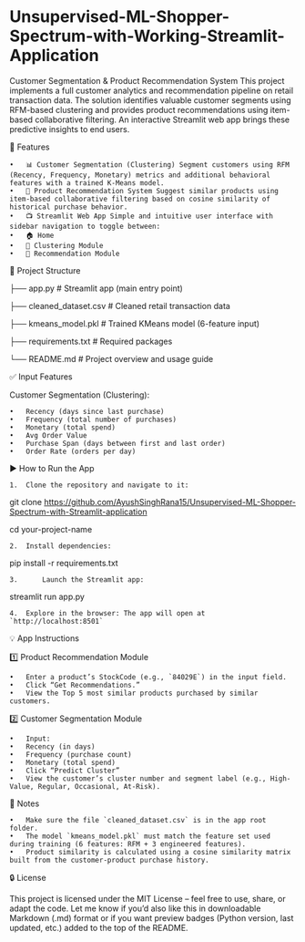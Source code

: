 # Unsupervised-ML-Shopper-Spectrum-with-Working-Streamlit-Application


Customer Segmentation & Product Recommendation System
This project implements a full customer analytics and recommendation pipeline on retail transaction data. The solution identifies valuable customer segments using RFM-based clustering and provides product recommendations using item-based collaborative filtering. An interactive Streamlit web app brings these predictive insights to end users.


🚀 Features


	•	📊 Customer Segmentation (Clustering) Segment customers using RFM (Recency, Frequency, Monetary) metrics and additional behavioral features with a trained K-Means model.
	•	🔁 Product Recommendation System Suggest similar products using item-based collaborative filtering based on cosine similarity of historical purchase behavior.
	•	📺 Streamlit Web App Simple and intuitive user interface with sidebar navigation to toggle between:
	•	🏠 Home
	•	👥 Clustering Module
	•	🔗 Recommendation Module

 
📁 Project Structure


├── app.py                 # Streamlit app (main entry point)


├── cleaned_dataset.csv    # Cleaned retail transaction data


├── kmeans_model.pkl       # Trained KMeans model (6-feature input)


├── requirements.txt       # Required packages


└── README.md              # Project overview and usage guide


✅ Input Features


Customer Segmentation (Clustering):


	•	Recency (days since last purchase)
	•	Frequency (total number of purchases)
	•	Monetary (total spend)
	•	Avg Order Value
	•	Purchase Span (days between first and last order)
	•	Order Rate (orders per day)

 
 ▶️ How to Run the App

 
	1.	Clone the repository and navigate to it:
 git clone https://github.com/AyushSinghRana15/Unsupervised-ML-Shopper-Spectrum-with-Streamlit-application

 
cd your-project-name


	2.	Install dependencies:
 pip install -r requirements.txt

 
	3.      Launch the Streamlit app:
 streamlit run app.py

 
	4.	Explore in the browser: The app will open at `http://localhost:8501`
💡 App Instructions


1️⃣ Product Recommendation Module


	•	Enter a product’s StockCode (e.g., `84029E`) in the input field.
	•	Click “Get Recommendations.”
	•	View the Top 5 most similar products purchased by similar customers.

 
2️⃣ Customer Segmentation Module


	•	Input:
	•	Recency (in days)
	•	Frequency (purchase count)
	•	Monetary (total spend)
	•	Click “Predict Cluster”
	•	View the customer’s cluster number and segment label (e.g., High-Value, Regular, Occasional, At-Risk).

 
📌 Notes


	•	Make sure the file `cleaned_dataset.csv` is in the app root folder.
	•	The model `kmeans_model.pkl` must match the feature set used during training (6 features: RFM + 3 engineered features).
	•	Product similarity is calculated using a cosine similarity matrix built from the customer-product purchase history.

 
🔒 License


This project is licensed under the MIT License – feel free to use, share, or adapt the code.
Let me know if you’d also like this in downloadable Markdown (.md) format or if you want preview badges (Python version, last updated, etc.) added to the top of the README.
